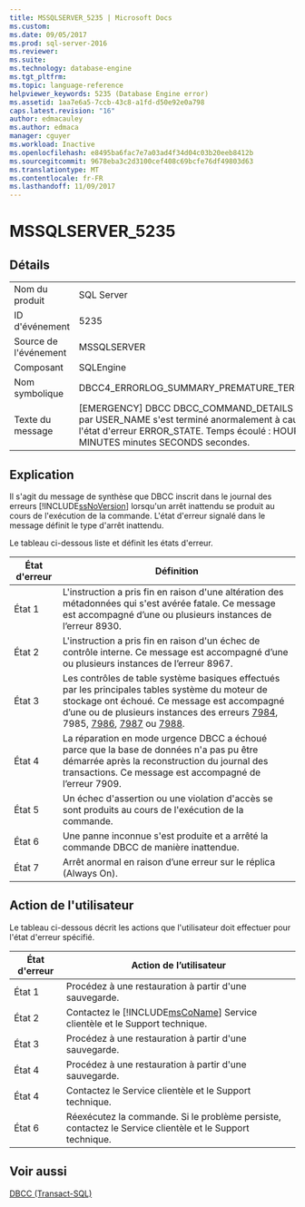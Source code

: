 ```yaml
---
title: MSSQLSERVER_5235 | Microsoft Docs
ms.custom: 
ms.date: 09/05/2017
ms.prod: sql-server-2016
ms.reviewer: 
ms.suite: 
ms.technology: database-engine
ms.tgt_pltfrm: 
ms.topic: language-reference
helpviewer_keywords: 5235 (Database Engine error)
ms.assetid: 1aa7e6a5-7ccb-43c8-a1fd-d50e92e0a798
caps.latest.revision: "16"
author: edmacauley
ms.author: edmaca
manager: cguyer
ms.workload: Inactive
ms.openlocfilehash: e8495ba6fac7e7a03ad4f34d04c03b20eeb8412b
ms.sourcegitcommit: 9678eba3c2d3100cef408c69bcfe76df49803d63
ms.translationtype: MT
ms.contentlocale: fr-FR
ms.lasthandoff: 11/09/2017
---
```

# <a name="mssqlserver5235"></a>MSSQLSERVER_5235
  
## <a name="details"></a>Détails  
  
|||  
|-|-|  
|Nom du produit|SQL Server|  
|ID d'événement|5235|  
|Source de l'événement|MSSQLSERVER|  
|Composant|SQLEngine|  
|Nom symbolique|DBCC4_ERRORLOG_SUMMARY_PREMATURE_TERMINATION|  
|Texte du message|[EMERGENCY] DBCC DBCC_COMMAND_DETAILS exécuté par USER_NAME s'est terminé anormalement à cause de l'état d'erreur ERROR_STATE. Temps écoulé : HOURS heures MINUTES minutes SECONDS secondes.|  
  
## <a name="explanation"></a>Explication  
Il s'agit du message de synthèse que DBCC inscrit dans le journal des erreurs [!INCLUDE[ssNoVersion](../../includes/ssnoversion-md.md)] lorsqu'un arrêt inattendu se produit au cours de l'exécution de la commande. L'état d'erreur signalé dans le message définit le type d'arrêt inattendu.  
  
Le tableau ci-dessous liste et définit les états d'erreur.  
  
|État d'erreur|Définition|  
|---------------|--------------|  
|État 1|L'instruction a pris fin en raison d'une altération des métadonnées qui s'est avérée fatale. Ce message est accompagné d’une ou plusieurs instances de l’erreur 8930.|  
|État 2|L'instruction a pris fin en raison d'un échec de contrôle interne. Ce message est accompagné d’une ou plusieurs instances de l’erreur 8967.|  
|État 3|Les contrôles de table système basiques effectués par les principales tables système du moteur de stockage ont échoué. Ce message est accompagné d’une ou de plusieurs instances des erreurs [7984](../../relational-databases/errors-events/mssqlserver-7984-database-engine-error.md), 7985, [7986](~/relational-databases/errors-events/mssqlserver-7986-database-engine-error.md), [7987](~/relational-databases/errors-events/mssqlserver-7987-database-engine-error.md) ou [7988](~/relational-databases/errors-events/mssqlserver-7988-database-engine-error.md).|  
|État 4|La réparation en mode urgence DBCC a échoué parce que la base de données n'a pas pu être démarrée après la reconstruction du journal des transactions. Ce message est accompagné de l’erreur 7909.|  
|État 5|Un échec d'assertion ou une violation d'accès se sont produits au cours de l'exécution de la commande.|  
|État 6|Une panne inconnue s'est produite et a arrêté la commande DBCC de manière inattendue.|  
|État 7|Arrêt anormal en raison d’une erreur sur le réplica (Always On).|  
  
## <a name="user-action"></a>Action de l'utilisateur  
Le tableau ci-dessous décrit les actions que l'utilisateur doit effectuer pour l'état d'erreur spécifié.  
  
|État d'erreur|Action de l’utilisateur|  
|---------------|---------------|  
|État 1|Procédez à une restauration à partir d'une sauvegarde.|  
|État 2|Contactez le [!INCLUDE[msCoName](../../includes/msconame-md.md)] Service clientèle et le Support technique.|  
|État 3|Procédez à une restauration à partir d'une sauvegarde.|  
|État 4|Procédez à une restauration à partir d'une sauvegarde.|  
|État 4|Contactez le Service clientèle et le Support technique.|  
|État 6|Réexécutez la commande. Si le problème persiste, contactez le Service clientèle et le Support technique.|  
  
## <a name="see-also"></a>Voir aussi  
[DBCC &#40;Transact-SQL&#41;](~/t-sql/database-console-commands/dbcc-transact-sql.md)  
  
